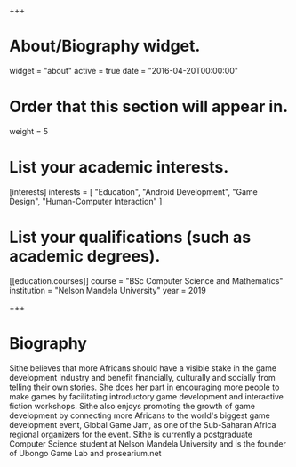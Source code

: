 +++
# About/Biography widget.
widget = "about"
active = true
date = "2016-04-20T00:00:00"

# Order that this section will appear in.
weight = 5

# List your academic interests.
[interests]
  interests = [
    "Education",
    "Android Development",
    "Game Design",
    "Human-Computer Interaction"
  ]

# List your qualifications (such as academic degrees).
[[education.courses]]
  course = "BSc Computer Science and Mathematics"
  institution = "Nelson Mandela University"
  year = 2019

+++

# Biography

Sithe believes that more Africans should have a visible stake in the game development industry and benefit financially, culturally and socially from telling their own stories. She does her part in encouraging more people to make games by facilitating introductory game development and interactive fiction workshops. Sithe also enjoys promoting the growth of game development by connecting more Africans to the world's biggest game development event, Global Game Jam, as one of the Sub-Saharan Africa regional organizers for the event. Sithe is currently a postgraduate Computer Science student at Nelson Mandela University and is the founder of Ubongo Game Lab and prosearium.net
